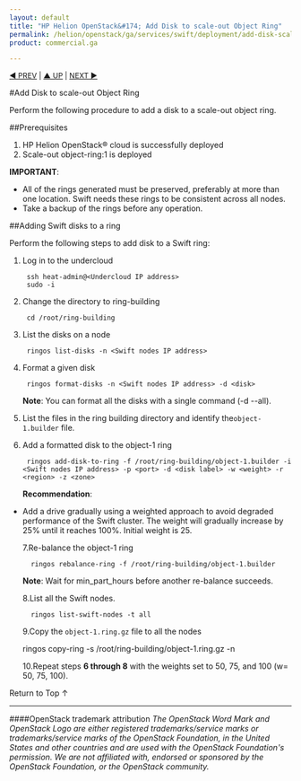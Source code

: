 ```yaml
---
layout: default
title: "HP Helion OpenStack&#174; Add Disk to scale-out Object Ring"
permalink: /helion/openstack/ga/services/swift/deployment/add-disk-scale-out/
product: commercial.ga

---
```

<!--UNDER REVISION-->

<script>

function PageRefresh {
onLoad="window.refresh"
}

PageRefresh();

</script>


<p style="font-size: small;"> <a href="/helion/openstack/ga/services/object/swift/expand-cluster/">&#9664; PREV</a> | <a href=" /helion/openstack/ga/services/object/swift/expand-cluster/">&#9650; UP</a> | <a href="/helion/openstack/ga/services/swift/deployment/add-disk-starter/"> NEXT &#9654</a> </p>


#Add Disk to scale-out Object Ring

Perform the following procedure to add a disk to a scale-out object ring. 


##Prerequisites

1. HP Helion OpenStack&#174; cloud is successfully deployed 
2. Scale-out object-ring:1 is deployed


**IMPORTANT**:  
 
*  All of the rings generated must be preserved, preferably at more than one location. Swift needs these rings to be consistent across all nodes.
* Take a backup of the rings before any operation.


##Adding Swift disks to a ring

Perform the following steps to add disk to a Swift ring:

1. Log in to the undercloud 

		ssh heat-admin@<Undercloud IP address> 
		sudo -i

2. Change the directory to ring-building

		cd /root/ring-building

3. List the disks on a node

		ringos list-disks -n <Swift nodes IP address> 

4. Format a given disk

		ringos format-disks -n <Swift nodes IP address> -d <disk>

	**Note**: You can format all the disks with a single command (-d --all).

3. List the files in the ring building directory and identify the`object-1.builder` file.

6. Add a formatted disk to the object-1 ring

		ringos add-disk-to-ring -f /root/ring-building/object-1.builder -i <Swift nodes IP address> -p <port> -d <disk label> -w <weight> -r <region> -z <zone>

	**Recommendation**: 
              
* Add a drive gradually using a weighted approach to avoid degraded performance of the Swift cluster. The weight will gradually increase by 25% until it reaches 100%. Initial weight is 25.


	7.Re-balance the object-1 ring

		ringos rebalance-ring -f /root/ring-building/object-1.builder
	
	**Note**: Wait for min&#095;part_hours before another re-balance succeeds.	


	8.List all the Swift nodes. 

		ringos list-swift-nodes -t all

			
	9.Copy the `object-1.ring.gz` file to all the nodes

	ringos copy-ring -s /root/ring-building/object-1.ring.gz -n <IP address of Swift nodes>
	

	10.Repeat steps **6 through 8** with the weights set to 50, 75, and 100 (w= 50, 75, 100).


 
<a href="#top" style="padding:14px 0px 14px 0px; text-decoration: none;"> Return to Top &#8593; </a>


----
####OpenStack trademark attribution
*The OpenStack Word Mark and OpenStack Logo are either registered trademarks/service marks or trademarks/service marks of the OpenStack Foundation, in the United States and other countries and are used with the OpenStack Foundation's permission. We are not affiliated with, endorsed or sponsored by the OpenStack Foundation, or the OpenStack community.*

 
